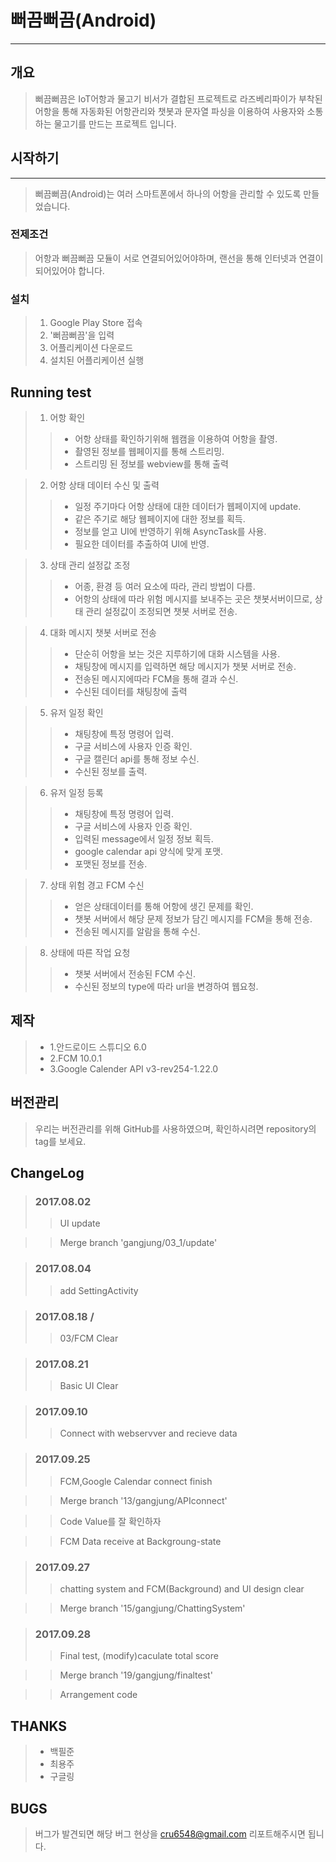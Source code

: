 # 뻐끔뻐끔(Android)
<hr />

## 개요
>뻐끔뻐끔은 IoT어항과 물고기 비서가 결합된 프로젝트로 라즈베리파이가 부착된 어항을 통해 자동화된 어항관리와 챗봇과 문자열 파싱을 이용하여 사용자와 소통하는 물고기를 만드는 프로젝트 입니다.

## 시작하기
<hr/>

>뻐끔뻐끔(Android)는 여러 스마트폰에서 하나의 어항을 관리할 수 있도록 만들었습니다.

### 전제조건
>어항과 뻐끔뻐끔 모듈이 서로 연결되어있어야하며, 랜선을 통해 인터넷과 연결이 되어있어야 합니다.

### 설치
>1. Google Play Store 접속
>2. '뻐끔뻐끔'을 입력
>3. 어플리케이션 다운로드
>4. 설치된 어플리케이션 실행


## Running test
>1. 어항 확인
>>+ 어항 상태를 확인하기위해 웹캠을 이용하여 어항을 촬영.
>>+ 촬영된 정보를 웹페이지를 통해 스트리밍. 
>>+ 스트리밍 된 정보를 webview를 통해 출력

>2. 어항 상태 데이터 수신 및 출력
>>+ 일정 주기마다 어항 상태에 대한 데이터가 웹페이지에 update.
>>+ 같은 주기로 해당 웹페이지에 대한 정보를 획득. 
>>+ 정보를 얻고 UI에 반영하기 위해 AsyncTask를 사용.
>>+ 필요한 데이터를 추출하여 UI에 반영.

>3. 상태 관리 설정값 조정
>>+ 어종, 환경 등 여러 요소에 따라, 관리 방법이 다름. 
>>+ 어항의 상태에 따라 위험 메시지를 보내주는 곳은 챗봇서버이므로, 상태 관리 설정값이 조정되면 챗봇 서버로 전송.

>4. 대화 메시지 챗봇 서버로 전송
>>+ 단순히 어항을 보는 것은 지루하기에 대화 시스템을 사용.
>>+ 채팅창에 메시지를 입력하면 해당 메시지가 챗봇 서버로 전송.
>>+ 전송된 메시지에따라 FCM을 통해 결과 수신.
>>+ 수신된 데이터를 채팅창에 출력

>5. 유저 일정 확인
>>+ 채팅창에 특정 명령어 입력.
>>+ 구글 서비스에 사용자 인증 확인.
>>+ 구글 캘린더 api를 통해 정보 수신.
>>+ 수신된 정보를 출력.

>6. 유저 일정 등록
>>+ 채팅창에 특정 명령어 입력.
>>+ 구글 서비스에 사용자 인증 확인.
>>+ 입력된 message에서 일정 정보 획득.
>>+ google calendar api 양식에 맞게 포맷.
>>+ 포맷된 정보를 전송. 

>7. 상태 위험 경고 FCM 수신
>>+ 얻은 상태데이터를 통해 어항에 생긴 문제를 확인.
>>+ 챗봇 서버에서 해당 문제 정보가 담긴 메시지를 FCM을 통해 전송.
>>+ 전송된 메시지를 알람을 통해 수신.

>8. 상태에 따른 작업 요청
>>+ 챗봇 서버에서 전송된 FCM 수신.
>>+ 수신된 정보의 type에 따라 url을 변경하여 웹요청.

## 제작
>+ 1.안드로이드 스튜디오 6.0
>+ 2.FCM 10.0.1
>+ 3.Google Calender API v3-rev254-1.22.0 

## 버전관리
>우리는 버전관리를 위해 GitHub를 사용하였으며, 확인하시려면 repository의 tag를 보세요.

## ChangeLog
> ### 2017.08.02
>> UI update

>> Merge branch 'gangjung/03_1/update'

> ### 2017.08.04
>> add SettingActivity

> ### 2017.08.18 /
>> 03/FCM Clear

> ### 2017.08.21 
>> Basic UI Clear

> ### 2017.09.10 
>> Connect with webservver and recieve data

> ### 2017.09.25 
>> FCM,Google Calendar connect finish

>> Merge branch '13/gangjung/APIconnect'

>> Code Value를 잘 확인하자

>> FCM Data receive at Backgroung-state

> ### 2017.09.27
>> chatting system and FCM(Background) and UI design clear

>> Merge branch '15/gangjung/ChattingSystem'

> ### 2017.09.28
>> Final test, (modify)caculate total score

>> Merge branch '19/gangjung/finaltest'

>> Arrangement code

## THANKS
>+ 백필준
>+ 최용주
>+ 구글링

## BUGS
> 버그가 발견되면 해당 버그 현상을 cru6548@gmail.com 리포트해주시면 됩니다.
